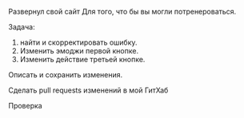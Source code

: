 Развернул свой сайт
Для того, что бы вы могли потренероваться.

Задача:
1. найти и скорректировать ошибку. 
2. Изменить эмоджи первой кнопке.
3. Изменить действие третьей кнопке.

Описать и сохранить изменения. 

Сделать pull requests изменений в мой ГитХаб

Проверка 